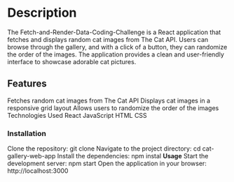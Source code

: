 # Description
The Fetch-and-Render-Data-Coding-Challenge
 is a React application that fetches and displays random cat images from The Cat API. Users can browse through the gallery, and with a click of a button, they can randomize the order of the images. The application provides a clean and user-friendly interface to showcase adorable cat pictures.

## Features
Fetches random cat images from The Cat API
Displays cat images in a responsive grid layout
Allows users to randomize the order of the images
Technologies Used
React
JavaScript
HTML
CSS
### Installation
Clone the repository: git clone <repository-url>
Navigate to the project directory: cd cat-gallery-web-app
Install the dependencies: npm instal
 **Usage**
Start the development server: npm start
Open the application in your browser: http://localhost:3000
